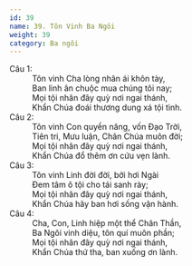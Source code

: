 ```yaml
---
id: 39
name: 39. Tôn Vinh Ba Ngôi
weight: 39
category: Ba ngôi
---
```

<dl><dt>Câu 1:</dt><dd data-verse="1">Tôn vinh Cha lòng nhân ái khôn tày, <br/>Ban linh ân chuộc mua chúng tôi nay; <br/>Mọi tội nhân đây quỳ nơi ngai thánh, <br/>Khẩn Chúa đoái thương dung xá tội tình. </dd><dt>Câu 2:</dt><dd data-verse="2">Tôn vinh Con quyền năng, vốn Đạo Trời, <br/>Tiên tri, Mưu luận, Chân Chúa muôn đời; <br/>Mọi tội nhân đây quỳ nơi ngai thánh, <br/>Khẩn Chúa đổ thêm ơn cứu vẹn lành. </dd><dt>Câu 3:</dt><dd data-verse="3">Tôn vinh Linh đời đời, bởi hơi Ngài <br/>Đem tâm ô tội cho tái sanh rày; <br/>Mọi tội nhân đây quỳ nơi ngai thánh, <br/>Khẩn Chúa hãy ban hơi sống vận hành. </dd><dt>Câu 4:</dt><dd data-verse="4">Cha, Con, Linh hiệp một thể Chân Thần, <br/>Ba Ngôi vinh diệu, tôn quí muôn phần; <br/>Mọi tội nhân đây quỳ nơi ngai thánh, <br/>Khẩn Chúa thứ tha, ban xuống ơn lành. </dd></dl>

